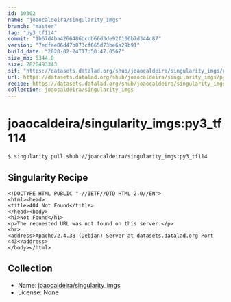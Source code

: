 ```yaml
---
id: 10302
name: "joaocaldeira/singularity_imgs"
branch: "master"
tag: "py3_tf114"
commit: "1b67d4ba4266486bccb66d3de92f106b7d344c87"
version: "7edfae06d47b073cf665d73be6a29b91"
build_date: "2020-02-24T17:50:47.056Z"
size_mb: 5344.0
size: 2820493343
sif: "https://datasets.datalad.org/shub/joaocaldeira/singularity_imgs/py3_tf114/2020-02-24-1b67d4ba-7edfae06/7edfae06d47b073cf665d73be6a29b91.sif"
url: https://datasets.datalad.org/shub/joaocaldeira/singularity_imgs/py3_tf114/2020-02-24-1b67d4ba-7edfae06/
recipe: https://datasets.datalad.org/shub/joaocaldeira/singularity_imgs/py3_tf114/2020-02-24-1b67d4ba-7edfae06/Singularity
collection: joaocaldeira/singularity_imgs
---
```


# joaocaldeira/singularity_imgs:py3_tf114

```bash
$ singularity pull shub://joaocaldeira/singularity_imgs:py3_tf114
```

## Singularity Recipe

```singularity
<!DOCTYPE HTML PUBLIC "-//IETF//DTD HTML 2.0//EN">
<html><head>
<title>404 Not Found</title>
</head><body>
<h1>Not Found</h1>
<p>The requested URL was not found on this server.</p>
<hr>
<address>Apache/2.4.38 (Debian) Server at datasets.datalad.org Port 443</address>
</body></html>
```

## Collection

 - Name: [joaocaldeira/singularity_imgs](https://github.com/joaocaldeira/singularity_imgs)
 - License: None


